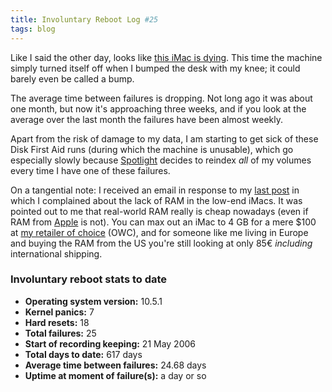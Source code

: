 ```yaml
---
title: Involuntary Reboot Log #25
tags: blog
---
```


Like I said the other day, looks like [this iMac is dying](http://www.wincent.com/a/about/wincent/weblog/archives/2008/01/imac_finally_dy.php). This time the machine simply turned itself off when I bumped the desk with my knee; it could barely even be called a bump.

The average time between failures is dropping. Not long ago it was about one month, but now it's approaching three weeks, and if you look at the average over the last month the failures have been almost weekly.

Apart from the risk of damage to my data, I am starting to get sick of these Disk First Aid runs (during which the machine is unusable), which go especially slowly because [Spotlight](http://www.wincent.com/knowledge-base/Spotlight) decides to reindex *all* of my volumes every time I have one of these failures.

On a tangential note: I received an email in response to my [last post](http://www.wincent.com/a/about/wincent/weblog/archives/2008/01/imac_finally_dy.php) in which I complained about the lack of RAM in the low-end iMacs. It was pointed out to me that real-world RAM really is cheap nowadays (even if RAM from [Apple](http://www.wincent.com/knowledge-base/Apple) is not). You can max out an iMac to 4 GB for a mere $100 at [my retailer of choice](http://macsales.com) (OWC), and for someone like me living in Europe and buying the RAM from the US you're still looking at only 85€ *including* international shipping.


### Involuntary reboot stats to date

-   **Operating system version:** 10.5.1
-   **Kernel panics:** 7
-   **Hard resets:** 18
-   **Total failures:** 25
-   **Start of recording keeping:** 21 May 2006
-   **Total days to date:** 617 days
-   **Average time between failures:** 24.68 days
-   **Uptime at moment of failure(s):** a day or so
